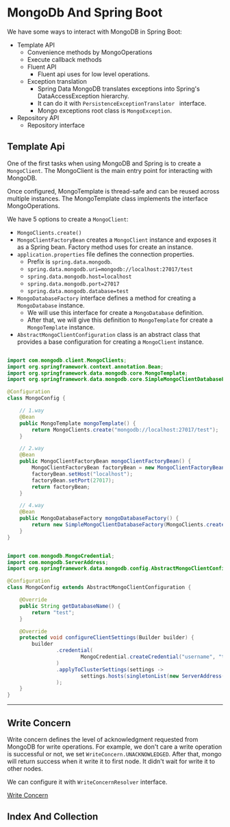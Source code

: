 # MongoDb And Spring Boot

We have some ways to interact with MongoDB in Spring Boot:
- Template API
    - Convenience methods by MongoOperations
    - Execute callback methods
    - Fluent API
        - Fluent api uses for low level operations.
    - Exception translation
        - Spring Data MongoDB translates exceptions into Spring's DataAccessException hierarchy.
        - It can do it with `PersistenceExceptionTranslator ` interface.
        - Mongo exceptions root class is `MongoException`.
- Repository API
    - Repository interface

## Template Api
One of the first tasks when using MongoDB and Spring is to create a `MongoClient`.
The MongoClient is the main entry point for interacting with MongoDB.

Once configured, MongoTemplate is thread-safe and can be reused across multiple instances.
The MongoTemplate class implements the interface MongoOperations.

We have 5 options to create a `MongoClient`:
- `MongoClients.create()`
- `MongoClientFactoryBean` creates a `MongoClient` instance and exposes it as a Spring bean. Factory method uses for create an instance.
- `application.properties` file defines the connection properties.
    - Prefix is `spring.data.mongodb`.
    - `spring.data.mongodb.uri=mongodb://localhost:27017/test`
    - `spring.data.mongodb.host=localhost`
    - `spring.data.mongodb.port=27017`
    - `spring.data.mongodb.database=test`
- `MongoDatabaseFactory` interface defines a method for creating a `MongoDatabase` instance.
    - We will use this interface for create a `MongoDatabase` definition.
    - After that, we will give this definition to `MongoTemplate` for create a `MongoTemplate` instance.
- `AbstractMongoClientConfiguration` class is an abstract class that provides a base configuration for creating a `MongoClient` instance.

```java

import com.mongodb.client.MongoClients;
import org.springframework.context.annotation.Bean;
import org.springframework.data.mongodb.core.MongoTemplate;
import org.springframework.data.mongodb.core.SimpleMongoClientDatabaseFactory;

@Configuration
class MongoConfig {

    // 1.way
    @Bean
    public MongoTemplate mongoTemplate() {
        return MongoClients.create("mongodb://localhost:27017/test");
    }

    // 2.way
    @Bean
    public MongoClientFactoryBean mongoClientFactoryBean() {
        MongoClientFactoryBean factoryBean = new MongoClientFactoryBean();
        factoryBean.setHost("localhost");
        factoryBean.setPort(27017);
        return factoryBean;
    }

    // 4.way
    @Bean
    public MongoDatabaseFactory mongoDatabaseFactory() {
        return new SimpleMongoClientDatabaseFactory(MongoClients.create(), "test");
    }
}
```

```java

import com.mongodb.MongoCredential;
import com.mongodb.ServerAddress;
import org.springframework.data.mongodb.config.AbstractMongoClientConfiguration;

@Configuration
class MongoConfig extends AbstractMongoClientConfiguration {

    @Override
    public String getDatabaseName() {
        return "test";
    }

    @Override
    protected void configureClientSettings(Builder builder) {
        builder
                .credential(
                        MongoCredential.createCredential("username", "test", "password".toCharArray())
                )
                .applyToClusterSettings(settings ->
                        settings.hosts(singletonList(new ServerAddress("localhost", 27017)))
                );
    }
}
```

---

## Write Concern
Write concern defines the level of acknowledgment requested from MongoDB for write operations.
For example, we don't care a write operation is successful or not, we set `WriteConcern.UNACKNOWLEDGED`.
After that, mongo will return success when it write it to first node. It didn't wait for write it to other nodes.

We can configure it with `WriteConcernResolver` interface.

[Write Concern](https://docs.spring.io/spring-data/mongodb/reference/mongodb/template-config.html#mongo-template.writeresultchecking)


## Index And Collection